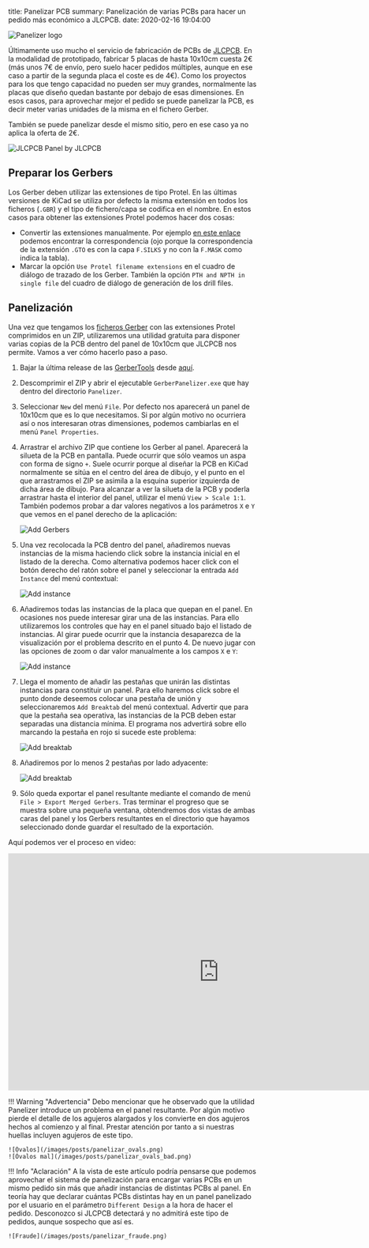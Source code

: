 title: Panelizar PCB
summary: Panelización de varias PCBs para hacer un pedido más económico a JLCPCB.
date: 2020-02-16 19:04:00

![Panelizer logo](/images/posts/panelizar_logo.png)

Últimamente uso mucho el servicio de fabricación de PCBs de [JLCPCB](https://jlcpcb.com/). En la modalidad de prototipado, fabricar 5 placas de hasta 10x10cm cuesta 2€ (más unos 7€ de envío, pero suelo hacer pedidos múltiples, aunque en ese caso a partir de la segunda placa el coste es de 4€). Como los proyectos para los que tengo capacidad no pueden ser muy grandes, normalmente las placas que diseño quedan bastante por debajo de esas dimensiones. En esos casos, para aprovechar mejor el pedido se puede panelizar la PCB, es decir meter varias unidades de la misma en el fichero Gerber.

También se puede panelizar desde el mismo sitio, pero en ese caso ya no aplica la oferta de 2€.

![JLCPCB Panel by JLCPCB](/images/posts/panelizar_by_JLCPCB.png)

## Preparar los Gerbers

Los Gerber deben utilizar las extensiones de tipo Protel. En las últimas versiones de KiCad se utiliza por defecto la misma extensión en todos los ficheros (`.GBR`) y el tipo de fichero/capa se codifica en el nombre. En estos casos para obtener las extensiones Protel podemos hacer dos cosas:

* Convertir las extensiones manualmente. Por ejemplo [en este enlace](https://support.jlcpcb.com/article/22-how-to-generate-the-gerber-files) podemos encontrar la correspondencia (ojo porque la correspondencia de la extensión `.GTO` es con la capa `F.SILKS` y no con la `F.MASK` como indica la tabla).
* Marcar la opción `Use Protel filename extensions` en el cuadro de diálogo de trazado de los Gerber. También la opción `PTH and NPTH in single file` del cuadro de diálogo de generación de los drill files.

## Panelización

Una vez que tengamos los [ficheros Gerber](https://es.wikipedia.org/wiki/Gerber_(formato_de_archivo)) con las extensiones Protel comprimidos en un ZIP, utilizaremos una utilidad gratuita para disponer varias copias de la PCB dentro del panel de 10x10cm que JLCPCB nos permite. Vamos a ver cómo hacerlo paso a paso.

1. Bajar la última release de las [GerberTools](https://github.com/ThisIsNotRocketScience/GerberTools) desde [aquí](https://github.com/ThisIsNotRocketScience/GerberTools/releases).
2. Descomprimir el ZIP y abrir el ejecutable `GerberPanelizer.exe` que hay dentro del directorio `Panelizer`.
3. Seleccionar `New` del menú `File`. Por defecto nos aparecerá un panel de 10x10cm que es lo que necesitamos. Si por algún motivo no ocurriera así o nos interesaran otras dimensiones, podemos cambiarlas en el menú `Panel Properties`.
4. Arrastrar el archivo ZIP que contiene los Gerber al panel. Aparecerá la silueta de la PCB en pantalla. Puede ocurrir que sólo veamos un aspa con forma de signo `+`. Suele ocurrir porque al diseñar la PCB en KiCad normalmente se sitúa en el centro del área de dibujo, y el punto en el que arrastramos el ZIP se asimila a la esquina superior izquierda de dicha área de dibujo. Para alcanzar a ver la silueta de la PCB y poderla arrastrar hasta el interior del panel, utilizar el menú `View > Scale 1:1`. También podemos probar a dar valores negativos a los parámetros `X` e `Y` que vemos en el panel derecho de la aplicación:

	![Add Gerbers](/images/posts/panelizar_add_gerbers.png)

5. Una vez recolocada la PCB dentro del panel, añadiremos nuevas instancias de la misma haciendo click sobre la instancia inicial en el listado de la derecha. Como alternativa podemos hacer click con el botón derecho del ratón sobre el panel y seleccionar la entrada `Add Instance` del menú contextual:

	![Add instance](/images/posts/panelizar_add_instance.png)

6. Añadiremos todas las instancias de la placa que quepan en el panel. En ocasiones nos puede interesar girar una de las instancias. Para ello utilizaremos los controles que hay en el panel situado bajo el listado de instancias. Al girar puede ocurrir que la instancia desaparezca de la visualización por el problema descrito en el punto 4. De nuevo jugar con las opciones de zoom o dar valor manualmente a los campos `X` e `Y`:

	![Add instance](/images/posts/panelizar_add_instance2.png)

7. Llega el momento de añadir las pestañas que unirán las distintas instancias para constituir un panel. Para ello haremos click sobre el punto donde deseemos colocar una pestaña de unión y seleccionaremos `Add Breaktab` del menú contextual. Advertir que para que la pestaña sea operativa, las instancias de la PCB deben estar separadas una distancia mínima. El programa nos advertirá sobre ello marcando la pestaña en rojo si sucede este problema:

	![Add breaktab](/images/posts/panelizar_add_breaktab.png)

8. Añadiremos por lo menos 2 pestañas por lado adyacente:

	![Add breaktab](/images/posts/panelizar_add_breaktab2.png)

9. Sólo queda exportar el panel resultante mediante el comando de menú `File > Export Merged Gerbers`. Tras terminar el progreso que se muestra sobre una pequeña ventana, obtendremos dos vistas de ambas caras del panel y los Gerbers resultantes en el directorio que hayamos seleccionado donde guardar el resultado de la exportación.

Aquí podemos ver el proceso en video:

<iframe width="853" height="480" src="https://www.youtube.com/embed/iYrUztOn3dU" frameborder="0" allow="accelerometer; autoplay; encrypted-media; gyroscope; picture-in-picture" allowfullscreen></iframe>

!!! Warning "Advertencia"
    Debo mencionar que he observado que la utilidad Panelizer introduce un problema en el panel resultante. Por algún motivo pierde el detalle de los agujeros alargados y los convierte en dos agujeros hechos al comienzo y al final. Prestar atención por tanto a si nuestras huellas incluyen agujeros de este tipo.

    ![Óvalos](/images/posts/panelizar_ovals.png)
    ![Óvalos mal](/images/posts/panelizar_ovals_bad.png)

!!! Info "Aclaración"
    A la vista de este artículo podría pensarse que podemos aprovechar el sistema de panelización para encargar varias PCBs en un mismo pedido sin más que añadir instancias de distintas PCBs al panel. En teoría hay que declarar cuántas PCBs distintas hay en un panel panelizado por el usuario en el parámetro `Different Design` a la hora de hacer el pedido. Desconozco si JLCPCB detectará y no admitirá este tipo de pedidos, aunque sospecho que así es.

    ![Fraude](/images/posts/panelizar_fraude.png)
